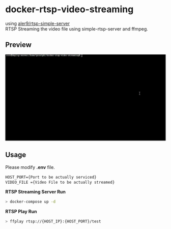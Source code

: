 # docker-rtsp-video-streaming
using [aler9/rtsp-simple-server](https://github.com/aler9/rtsp-simple-server)  
RTSP Streaming the video file using simple-rtsp-server and ffmpeg.  

## Preview
![Alt Text](https://github.com/gron1gh1/docker-rtsp-video-streaming/blob/master/preview.gif)

## Usage
Please modify **.env**  file.
```
HOST_PORT={Port to be actually serviced}
VIDEO_FILE ={Video File to be actually streamed}
```
**RTSP Streaming Server Run**
```sh
> docker-compose up -d
```

**RTSP Play Run**
```sh
> ffplay rtsp://{HOST_IP}:{HOST_PORT}/test
```

